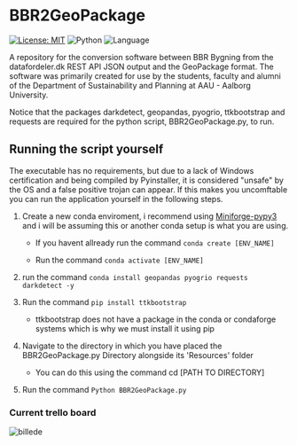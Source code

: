 # BBR2GeoPackage
 [![License: MIT](https://img.shields.io/badge/License-MIT-yellow.svg)](https://opensource.org/licenses/MIT) ![Python](https://img.shields.io/badge/Python-3.12.1-green) ![Language](https://img.shields.io/badge/Language-🇩🇰_Danish-red)

A repository for the conversion software between BBR Bygning from the datafordeler.dk REST API JSON output and the GeoPackage format.
The software was primarily created for use by the students, faculty and alumni of the Department of Sustainability and Planning at AAU - Aalborg University.

Notice that the packages darkdetect, geopandas, pyogrio, ttkbootstrap and requests are required for the python script, BBR2GeoPackage.py, to run.


## Running the script yourself

The executable has no requirements, but due to a lack of Windows certification and being compiled by Pyinstaller, it is considered "unsafe" by the OS and a false positive trojan can appear.
If this makes you uncomftable you can run the application yourself in the following steps. 

 1) Create a new conda enviroment, i recommend using [Miniforge-pypy3](https://github.com/conda-forge/miniforge) and i will be assuming this or another conda setup is what you are using.
    
      * If you havent allready run the command ```conda create [ENV_NAME]```
    
      * Run the command ```conda activate [ENV_NAME]```
 2) run the command ```conda install geopandas pyogrio requests darkdetect -y```
 3) Run the command ```pip install ttkbootstrap```

      * ttkbootstrap does not have a package in the conda or condaforge systems which is why we must install it using pip

 4) Navigate to the directory in which you have placed the BBR2GeoPackage.py Directory alongside its 'Resources' folder
    
      * You can do this using the command    cd [PATH TO DIRECTORY]
 5) Run the command ```Python BBR2GeoPackage.py```

### Current trello board

![billede](https://github.com/KrestenFM/BBRJson2Geopackage/assets/32569116/5874d336-cb83-480a-b965-e351adfff2e3)


